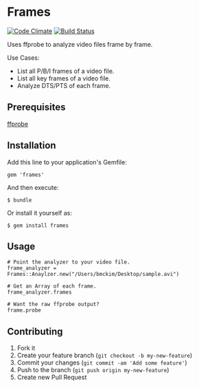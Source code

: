 # Frames

[![Code Climate](https://codeclimate.com/badge.png)](https://codeclimate.com/github/brookemckim/frames)
[![Build Status](https://travis-ci.org/brookemckim/frames.png)](https://travis-ci.org/brookemckim/frames)

Uses ffprobe to analyze video files frame by frame. 

Use Cases:

* List all P/B/I frames of a video file.
* List all key frames of a video file.
* Analyze DTS/PTS of each frame.

## Prerequisites

[ffprobe](http://ffmpeg.org/ffprobe.html)

## Installation

Add this line to your application's Gemfile:

    gem 'frames'

And then execute:

    $ bundle

Or install it yourself as:

    $ gem install frames

## Usage

```
# Point the analyzer to your video file.
frame_analyzer = Frames::Anaylzer.new("/Users/bmckim/Desktop/sample.avi")

# Get an Array of each frame.
frame_analyzer.frames

# Want the raw ffprobe output?
frame.probe
```

## Contributing

1. Fork it
2. Create your feature branch (`git checkout -b my-new-feature`)
3. Commit your changes (`git commit -am 'Add some feature'`)
4. Push to the branch (`git push origin my-new-feature`)
5. Create new Pull Request
